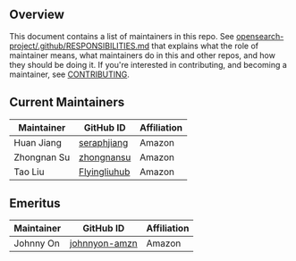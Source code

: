 ## Overview

This document contains a list of maintainers in this repo. See [opensearch-project/.github/RESPONSIBILITIES.md](https://github.com/opensearch-project/.github/blob/main/RESPONSIBILITIES.md#maintainer-responsibilities) that explains what the role of maintainer means, what maintainers do in this and other repos, and how they should be doing it. If you're interested in contributing, and becoming a maintainer, see [CONTRIBUTING](CONTRIBUTING.md).

## Current Maintainers

| Maintainer  | GitHub ID                                       | Affiliation |
| ----------- | ----------------------------------------------- | ----------- |
| Huan Jiang  | [seraphjiang](https://github.com/seraphjiang)   | Amazon      |
| Zhongnan Su | [zhongnansu](https://github.com/zhongnansu)     | Amazon      |
| Tao Liu     | [Flyingliuhub](https://github.com/Flyingliuhub) | Amazon      |

## Emeritus

| Maintainer | GitHub ID                                         | Affiliation |
| ---------- | ------------------------------------------------- | ----------- |
| Johnny On  | [johnnyon-amzn](https://github.com/johnnyon-amzn) | Amazon      |
